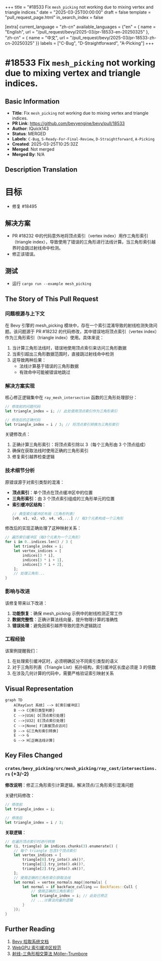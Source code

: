 +++
title = "#18533 Fix `mesh_picking` not working due to mixing vertex and triangle indices."
date = "2025-03-25T00:00:00"
draft = false
template = "pull_request_page.html"
in_search_index = false

[extra]
current_language = "zh-cn"
available_languages = {"en" = { name = "English", url = "/pull_request/bevy/2025-03/pr-18533-en-20250325" }, "zh-cn" = { name = "中文", url = "/pull_request/bevy/2025-03/pr-18533-zh-cn-20250325" }}
labels = ["C-Bug", "D-Straightforward", "A-Picking"]
+++

# #18533 Fix `mesh_picking` not working due to mixing vertex and triangle indices.

## Basic Information
- **Title**: Fix `mesh_picking` not working due to mixing vertex and triangle indices.
- **PR Link**: https://github.com/bevyengine/bevy/pull/18533
- **Author**: IQuick143
- **Status**: MERGED
- **Labels**: `C-Bug`, `S-Ready-For-Final-Review`, `D-Straightforward`, `A-Picking`
- **Created**: 2025-03-25T10:25:32Z
- **Merged**: Not merged
- **Merged By**: N/A

## Description Translation
# 目标

- 修复 #18495 

## 解决方案

- PR #18232 中的代码意外地将顶点索引（vertex index）用作三角形索引（triangle index），导致使用了错误的三角形进行法线计算。当三角形索引越界时会跳过射线命中检测。
- 修正该错误。

## 测试

- 运行 `cargo run --example mesh_picking`

## The Story of This Pull Request

### 问题根源与上下文
在 Bevy 引擎的 mesh_picking 模块中，存在一个索引混淆导致的射线检测失效问题。该问题源于 PR #18232 的代码修改，其中错误地将顶点索引（vertex index）作为三角形索引（triangle index）使用。具体来说：

1. 当计算三角形法线时，错误地使用顶点索引来访问三角形数据
2. 当索引超出三角形数据范围时，直接跳过射线命中检测
3. 这导致两种后果：
   - 法线计算基于错误的三角形数据
   - 有效命中可能被错误地跳过

### 解决方案实现
核心修正逻辑集中在 `ray_mesh_intersection` 函数的三角形处理部分：

```rust
// 修改前的问题代码
let triangle_index = i; // 此处使用顶点索引作为三角形索引

// 修改后的正确代码
let triangle_index = i / 3; // 将顶点索引转换为三角形索引
```

关键修改点：
1. 正确计算三角形索引：将顶点索引除以 3（每个三角形由 3 个顶点组成）
2. 确保在获取法线时使用正确的三角形索引
3. 修复索引越界检查逻辑

### 技术细节分析
原错误源于对索引类型的混淆：

- **顶点索引**：单个顶点在顶点缓冲区中的位置
- **三角形索引**：由 3 个顶点索引组成的三角形单元的位置
- **索引缓冲区结构**：
  ```rust
  // 典型索引缓冲区布局（三角形列表）
  [v0, v1, v2, v3, v4, v5,...] // 每3个元素构成一个三角形
  ```

修改后的实现正确处理了这种映射关系：
```rust
// 遍历索引缓冲区（每3个元素为一个三角形）
for i in 0..indices.len() / 3 {
    let triangle_index = i;
    let vertex_indices = [
        indices[3 * i],
        indices[3 * i + 1],
        indices[3 * i + 2],
    ];
    // 处理三角形...
}
```

### 影响与改进
该修复带来以下改进：
1. **功能恢复**：确保 mesh_picking 示例中的射线检测正常工作
2. **数据完整性**：正确计算法线向量，提升物理计算的准确性
3. **错误处理**：避免因索引越界导致的意外逻辑跳过

### 工程经验
该案例提醒我们：
1. 在处理索引缓冲区时，必须明确区分不同索引类型的语义
2. 对于三角形列表（Triangle List）拓扑结构，索引缓冲区长度必须是 3 的倍数
3. 在涉及几何计算的代码中，需要严格验证索引映射关系

## Visual Representation

```mermaid
graph TD
    A[RayCast 系统] --> B[索引缓冲区]
    B --> C{索引类型判断}
    C -->|U16| D[顶点索引处理]
    C -->|U32| E[顶点索引处理]
    C -->|None| F[直接顶点访问]
    D --> G[三角形索引转换]
    E --> G
    G --> H[正确法线计算]
```

## Key Files Changed

### `crates/bevy_picking/src/mesh_picking/ray_cast/intersections.rs` (+3/-2)
**修改说明**：修正三角形索引计算逻辑，解决顶点/三角形索引混淆问题

关键代码修改：
```rust
// 修改前
let triangle_index = i; 

// 修改后
let triangle_index = i / 3;
```

**关联逻辑**：
```rust
// 在遍历顶点索引时进行转换
for (i, triangle) in indices.chunks(3).enumerate() {
    // 每个 triangle 包含3个顶点索引
    let vertex_indices = [
        triangle[0].try_into().ok()?,
        triangle[1].try_into().ok()?,
        triangle[2].try_into().ok()?,
    ];
    // 使用正确的三角形索引获取法线
    let normal = vertex_normals.map(|normals| {
        let normal = if backface_culling == Backfaces::Cull {
            // 使用正确的三角形索引
            let triangle_index = i; // 此处已修正
            // ...计算法向量的逻辑
        }
    });
}
```

## Further Reading
1. [Bevy 拾取系统文档](https://bevyengine.org/learn/book/picking/)
2. [WebGPU 索引缓冲区规范](https://www.w3.org/TR/webgpu/#GPUPrimitiveTopology)
3. [射线-三角形相交算法 Möller–Trumbore](https://en.wikipedia.org/wiki/M%C3%B6ller%E2%80%93Trumbore_intersection_algorithm)